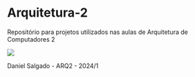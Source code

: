 # Arquitetura-2
Repositório para projetos utilizados nas aulas de Arquitetura de Computadores 2
 
<img src = "https://hollowknight.wiki.fextralife.com/file/Hollow-Knight/great-nailsage-sly-boss-hollow-knight-wiki-guide.png">

Daniel Salgado - ARQ2 - 2024/1
